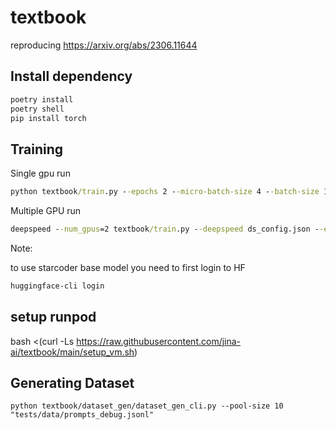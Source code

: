 # textbook

reproducing https://arxiv.org/abs/2306.11644


## Install dependency


```cmd
poetry install
poetry shell
pip install torch
```

## Training  


Single gpu run

```cmd
python textbook/train.py --epochs 2 --micro-batch-size 4 --batch-size 128 --learning-rate 1e-4
```

Multiple GPU run



```cmd
deepspeed --num_gpus=2 textbook/train.py --deepspeed ds_config.json --epochs 2 --micro-batch-size 4 --batch-size 128 --learning-rate 1e-4
```


Note:

to use starcoder base model you need to first login to HF
```cmd
huggingface-cli login
```


## setup runpod

bash <(curl -Ls https://raw.githubusercontent.com/jina-ai/textbook/main/setup_vm.sh)


## Generating Dataset

```shell 
python textbook/dataset_gen/dataset_gen_cli.py --pool-size 10 "tests/data/prompts_debug.jsonl"
```
